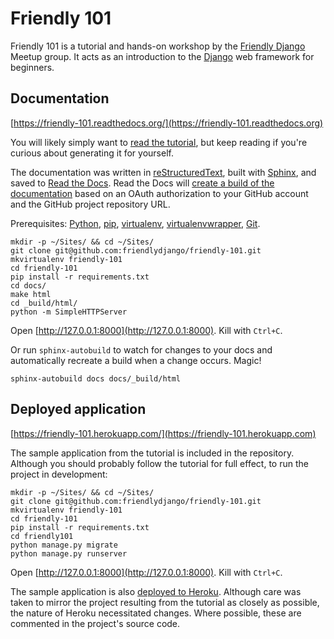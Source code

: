 # Friendly 101

Friendly 101 is a tutorial and hands-on workshop by the [Friendly Django](https://friendlydjango.org/) Meetup group. It acts as an introduction to the [Django](https://www.djangoproject.com/) web framework for beginners.

## Documentation

[https://friendly-101.readthedocs.org/](https://friendly-101.readthedocs.org)

You will likely simply want to [read the tutorial](https://friendly-101.readthedocs.org/), but keep reading if you're curious about generating it for yourself.

The documentation was written in [reStructuredText](http://docutils.sourceforge.net/rst.html), built with [Sphinx](http://sphinx-doc.org/), and saved to [Read the Docs](https://readthedocs.org/). Read the Docs will [create a build of the documentation](https://read-the-docs.readthedocs.org/en/latest/getting_started.html#import-your-docs) based on an OAuth authorization to your GitHub account and the GitHub project repository URL.

Prerequisites: [Python](https://www.python.org/), [pip](https://pip.pypa.io/), [virtualenv](http://virtualenv.readthedocs.org/), [virtualenvwrapper](http://virtualenvwrapper.readthedocs.org/), [Git](http://git-scm.com/).

```
mkdir -p ~/Sites/ && cd ~/Sites/
git clone git@github.com:friendlydjango/friendly-101.git
mkvirtualenv friendly-101
cd friendly-101
pip install -r requirements.txt
cd docs/
make html
cd _build/html/
python -m SimpleHTTPServer
```

Open [http://127.0.0.1:8000](http://127.0.0.1:8000). Kill with `Ctrl+C`.

Or run `sphinx-autobuild` to watch for changes to your docs and automatically recreate a build when a change occurs. Magic!

```
sphinx-autobuild docs docs/_build/html
```

## Deployed application

[https://friendly-101.herokuapp.com/](https://friendly-101.herokuapp.com)

The sample application from the tutorial is included in the repository. Although you should probably follow the tutorial for full effect, to run the project in development:

```
mkdir -p ~/Sites/ && cd ~/Sites/
git clone git@github.com:friendlydjango/friendly-101.git
mkvirtualenv friendly-101
cd friendly-101
pip install -r requirements.txt
cd friendly101
python manage.py migrate
python manage.py runserver
```

Open [http://127.0.0.1:8000](http://127.0.0.1:8000). Kill with `Ctrl+C`.

The sample application is also [deployed to Heroku](https://friendly-101.herokuapp.com/). Although care was taken to mirror the project resulting from the tutorial as closely as possible, the nature of Heroku necessitated changes. Where possible, these are commented in the project's source code.
